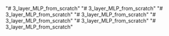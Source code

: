 "# 3_layer_MLP_from_scratch" 
"# 3_layer_MLP_from_scratch" 
"# 3_layer_MLP_from_scratch" 
"# 3_layer_MLP_from_scratch" 
"# 3_layer_MLP_from_scratch" 
"# 3_layer_MLP_from_scratch" 
"# 3_layer_MLP_from_scratch" 

